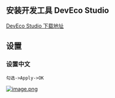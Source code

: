 ## 安装开发工具 DevEco Studio

[DevEco Studio 下载地址](https://developer.harmonyos.com/cn/develop/deveco-studio/)

## 设置

### 设置中文

`勾选->Apply->OK`

<a data-fancybox title="image.png" href="https://p1-juejin.byteimg.com/tos-cn-i-k3u1fbpfcp/40d1f57be979453f813ceb19d6695b56~tplv-k3u1fbpfcp-jj-mark:3024:0:0:0:q75.awebp#?w=982&h=712&s=67296&e=png&b=373a3d">![image.png](https://p1-juejin.byteimg.com/tos-cn-i-k3u1fbpfcp/40d1f57be979453f813ceb19d6695b56~tplv-k3u1fbpfcp-jj-mark:3024:0:0:0:q75.awebp#?w=982&h=712&s=67296&e=png&b=373a3d)</a>
